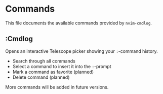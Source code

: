 # Commands

This file documents the available commands provided by `nvim-cmdlog`.

## :Cmdlog

Opens an interactive Telescope picker showing your `:`-command history.

- Search through all commands
- Select a command to insert it into the `:`-prompt
- Mark a command as favorite (planned)
- Delete command (planned)

More commands will be added in future versions.
